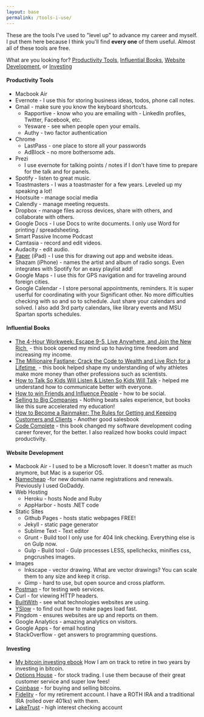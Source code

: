 ```yaml
---
layout: base
permalink: /tools-i-use/
---
```


These are the tools I've used to "level up" to advance my career and myself. I put them here because I think you'll find **every one** of them useful. Almost all of these tools are free.

What are you looking for? [Productivity Tools](#productivity-tools), [Influential Books](#influential-books), [Website Development](#website-development), or [Investing](#investing)

#### Productivity Tools
 * Macbook Air
 * Evernote - I use this for storing business ideas, todos, phone call notes.
 * Gmail - make sure you know the keyboard shortcuts.
      * Rapportive - know who you are emailing with - LinkedIn profiles, Twitter, Facebook, etc.
      * Yesware - see when people open your emails.
      * Authy - two factor authentication
 * Chrome
      * LastPass - one place to store all your passwords
      * AdBlock - no more bothersome ads.
 * Prezi
      * I use evernote for talking points / notes if I don't have time to prepare for the talk and for panels.
 * Spotify - listen to great music.
 * Toastmasters - I was a toastmaster for a few years. Leveled up my speaking a lot!
 * Hootsuite - manage social media
 * Calendly - manage meeting requests.
 * Dropbox - manage files across devices, share with others, and collaborate with others.
 * Google Docs - I use Docs to write documents. I only use Word for printing / spreadsheeting.
 * Smart Passive Income Podcast
 * Camtasia - record and edit videos.
 * Audacity - edit audio.
 * [Paper](https://www.fiftythree.com/paper) (iPad) - I use this for drawing out app and website ideas.
 * Shazam (iPhone) - names the artist and album of radio songs. Even integrates with Spotify for an easy playlist add!
 * Google Maps - I use this for GPS navigation and for traveling around foreign cities.
 * Google Calendar - I store personal appointments, reminders. It is super userful for coordinating with your Significant other. No more difficulties checking with so and so to schedule. Just share your calendars and solved. I also add 3rd party calendars, like library events and MSU Spartan sports schedules.


#### Influential Books
 * [The 4-Hour Workweek: Escape 9-5, Live Anywhere, and Join the New Rich <img src="http://ir-na.amazon-adsystem.com/e/ir?t=davsilsmi-20&l=as2&o=1&a=0307465357" width="1" height="1" border="0" alt="" style="border:none !important; margin:0px !important;" />](http://www.amazon.com/gp/product/0307465357/ref=as_li_qf_sp_asin_tl?ie=UTF8&camp=1789&creative=9325&creativeASIN=0307465357&linkCode=as2&tag=davsilsmi-20) - this book opened my mind up to having time freedom and increasing my income.
 * [The Millionaire Fastlane: Crack the Code to Wealth and Live Rich for a Lifetime <img src="http://ir-na.amazon-adsystem.com/e/ir?t=davsilsmi-20&l=as2&o=1&a=0984358102" width="1" height="1" border="0" alt="" style="border:none !important; margin:0px !important;" />](http://www.amazon.com/gp/product/0984358102/ref=as_li_tf_tl?ie=UTF8&camp=1789&creative=9325&creativeASIN=0984358102&linkCode=as2&tag=davsilsmi-20) - this book helped shape my understanding of why athletes make more money than other professions such as scientists.
 * [How to Talk So Kids Will Listen & Listen So Kids Will Talk](http://www.amazon.com/How-Talk-Kids-Will-Listen/dp/1451663889) - helped me understand how to communicate better with everyone.
 * [How to win Friends and Influence People](http://www.amazon.com/How-Win-Friends-Influence-People/dp/0671027034/) - how to be social.
 * [Selling to Big Companies](http://www.amazon.com/gp/product/1419515624/) - Nothing beats sales experience, but books like this sure accelerated my education!
 * [How to Become a Rainmaker: The Rules for Getting and Keeping Customers and Clients](http://www.amazon.com/gp/product/0786865954/) - Another good salesbook
 * [Code Complete](http://www.amazon.com/Code-Complete-Practical-Handbook-Construction/dp/0735619670/) - this book changed my software development coding career forever, for the better. I also realized how books could impact productivity.

#### Website Development
 * Macbook Air - I used to be a Microsoft lover. It doesn't matter as much anymore, but Mac is a superior OS.
 * [Namecheap](http://www.namecheap.com/?aff=66553) -for new domain name registrations and renewals. Previously I used GoDaddy.
 * Web Hosting
   * Heroku - hosts Node and Ruby
   * AppHarbor - hosts .NET code
 * Static Sites
   * Github Pages - hosts static webpages FREE!
   * Jekyll - static page generator
   * Sublime Text - Text editor
   * Grunt - Build tool I only use for 404 link checking. Everything else is on Gulp now.
   * Gulp - Build tool - Gulp processes LESS, spellchecks, minifies css, pngcrushes images.
 * Images
   * Inkscape - vector drawing. What are vector drawings? You can scale them to any size and keep it crisp.
   * Gimp - hard to use, but open source and cross platform.
 * [Postman](https://chrome.google.com/webstore/detail/postman-rest-client-packa/fhbjgbiflinjbdggehcddcbncdddomop) - for testing web services.
 * Curl - for viewing HTTP headers.
 * [BuiltWith](https://chrome.google.com/webstore/detail/builtwith-technology-prof/dapjbgnjinbpoindlpdmhochffioedbn) - see what technologies websites are using.
 * [YSlow](https://chrome.google.com/webstore/detail/yslow/ninejjcohidippngpapiilnmkgllmakh) - to find out how to make pages load fast.
 * Pingdom - ensures websites are up and reports on them.
 * Google Analytics - amazing analytics on visitors.
 * Google Apps - for email hosting
 * StackOverflow - get answers to programming questions.
 

#### Investing
 * [My bitcoin investing ebook](http://bit.ly/bitcoin-trading-ebook) How I am on track to retire in two years by investing in bitcoin.
 * [Options House](http://oh.tellapal.com/a/clk/22Dppg) - for stock trading. I use them because of their great customer service and super low fees!
 * [Coinbase](https://coinbase.com/?r=51939be28ebf783a71000021&utm_campaign=user-referral&src=referral-link) - for buying and selling bitcoins.
 * [Fidelity](http://www.fidelity.com) - for my retirement account. I have a ROTH IRA and a traditional IRA (rolled over 401ks) with them.
 * [LakeTrust](http://www.laketrust.org/) - high interest checking account
